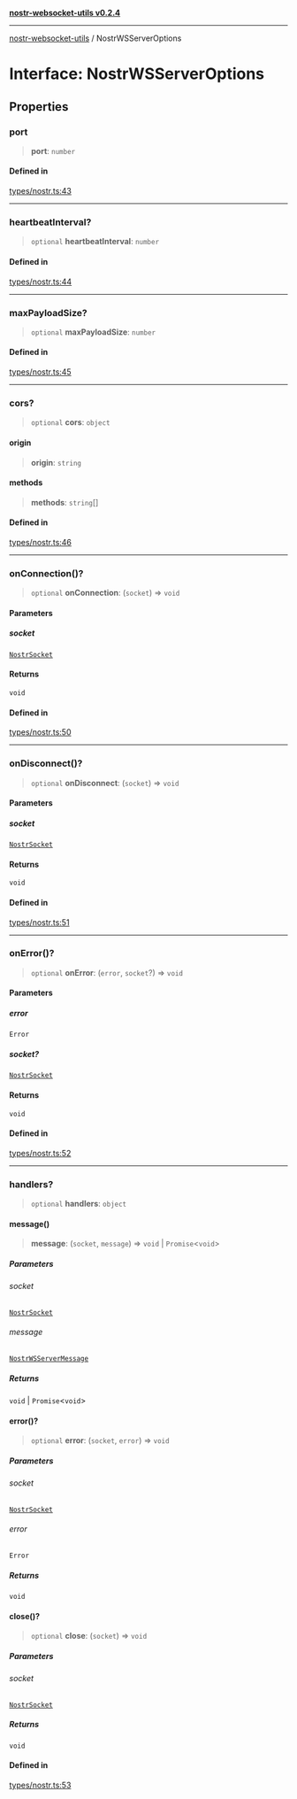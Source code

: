 [**nostr-websocket-utils v0.2.4**](../README.md)

***

[nostr-websocket-utils](../globals.md) / NostrWSServerOptions

# Interface: NostrWSServerOptions

## Properties

### port

> **port**: `number`

#### Defined in

[types/nostr.ts:43](https://github.com/HumanjavaEnterprises/nostr-websocket-utils/blob/main/src/types/nostr.ts#L43)

***

### heartbeatInterval?

> `optional` **heartbeatInterval**: `number`

#### Defined in

[types/nostr.ts:44](https://github.com/HumanjavaEnterprises/nostr-websocket-utils/blob/main/src/types/nostr.ts#L44)

***

### maxPayloadSize?

> `optional` **maxPayloadSize**: `number`

#### Defined in

[types/nostr.ts:45](https://github.com/HumanjavaEnterprises/nostr-websocket-utils/blob/main/src/types/nostr.ts#L45)

***

### cors?

> `optional` **cors**: `object`

#### origin

> **origin**: `string`

#### methods

> **methods**: `string`[]

#### Defined in

[types/nostr.ts:46](https://github.com/HumanjavaEnterprises/nostr-websocket-utils/blob/main/src/types/nostr.ts#L46)

***

### onConnection()?

> `optional` **onConnection**: (`socket`) => `void`

#### Parameters

##### socket

[`NostrSocket`](NostrSocket.md)

#### Returns

`void`

#### Defined in

[types/nostr.ts:50](https://github.com/HumanjavaEnterprises/nostr-websocket-utils/blob/main/src/types/nostr.ts#L50)

***

### onDisconnect()?

> `optional` **onDisconnect**: (`socket`) => `void`

#### Parameters

##### socket

[`NostrSocket`](NostrSocket.md)

#### Returns

`void`

#### Defined in

[types/nostr.ts:51](https://github.com/HumanjavaEnterprises/nostr-websocket-utils/blob/main/src/types/nostr.ts#L51)

***

### onError()?

> `optional` **onError**: (`error`, `socket`?) => `void`

#### Parameters

##### error

`Error`

##### socket?

[`NostrSocket`](NostrSocket.md)

#### Returns

`void`

#### Defined in

[types/nostr.ts:52](https://github.com/HumanjavaEnterprises/nostr-websocket-utils/blob/main/src/types/nostr.ts#L52)

***

### handlers?

> `optional` **handlers**: `object`

#### message()

> **message**: (`socket`, `message`) => `void` \| `Promise`\<`void`\>

##### Parameters

###### socket

[`NostrSocket`](NostrSocket.md)

###### message

[`NostrWSServerMessage`](../type-aliases/NostrWSServerMessage.md)

##### Returns

`void` \| `Promise`\<`void`\>

#### error()?

> `optional` **error**: (`socket`, `error`) => `void`

##### Parameters

###### socket

[`NostrSocket`](NostrSocket.md)

###### error

`Error`

##### Returns

`void`

#### close()?

> `optional` **close**: (`socket`) => `void`

##### Parameters

###### socket

[`NostrSocket`](NostrSocket.md)

##### Returns

`void`

#### Defined in

[types/nostr.ts:53](https://github.com/HumanjavaEnterprises/nostr-websocket-utils/blob/main/src/types/nostr.ts#L53)

